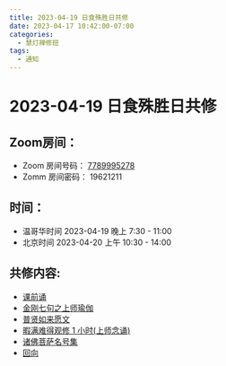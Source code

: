 ```yaml
---
title: 2023-04-19 日食殊胜日共修
date: 2023-04-17 10:42:00-07:00
categories:
  - 慧灯禅修班
tags:
  - 通知
---
```

# 2023-04-19 日食殊胜日共修

## Zoom房间：

-   Zoom 房间号码： [7789995278](https://us02web.zoom.us/j/7789995278?pwd=VjZmbWJFY2k2K0E5RVB2cTNIQmhqUT09)
-   Zomm 房间密码： 19621211

## 时间：

- 温哥华时间 2023-04-19 晚上 7:30 - 11:00
- 北京时间 2023-04-20 上午 10:30 - 14:00

## 共修内容:

- [课前诵](https://f.huidengchanxiu.net/hdv/videos/%E8%AF%BE%E5%89%8D%E5%BF%B5%E8%AF%B5.mp4)
- [金刚七句之上师瑜伽](https://f.huidengchanxiu.net/hdv/videos/%e9%87%91%e5%88%9a%e4%b8%83%e5%8f%a5-%e6%b5%81%e7%95%85%e7%89%88.mp4)
- [普贤如来愿文](https://f.huidengchanxiu.net/hdv/videos/%e6%99%ae%e8%b4%a4%e5%a6%82%e6%9d%a5%e6%84%bf%e6%96%87.mp4)
- [暇满难得观修 1 小时(上师念诵)](https://f.huidengchanxiu.net/hdv/v/4jx/%E6%9A%87%E6%BB%A1%E9%9A%BE%E5%BE%97-%E4%B8%8A%E5%B8%88%E5%BF%B5%E8%AF%B5.mp4)
- [诸佛菩萨名号集](https://f.huidengchanxiu.net/hdv/yigui/%e8%af%b8%e4%bd%9b%e8%8f%a9%e8%90%a8%e5%90%8d%e5%8f%b7%e9%9b%86-%e5%bf%b5%e8%af%b5%e4%bb%aa%e8%bd%a8.mp4)
- [回向](https://f.huidengchanxiu.net/hdv/videos/%E5%9B%9E%E5%90%91(2021%E7%89%88).mp4)

